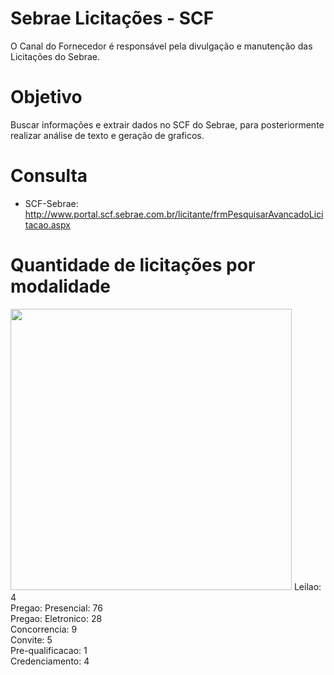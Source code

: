 # Sebrae Licitações - SCF
O Canal do Fornecedor é responsável pela divulgação e manutenção das Licitações do Sebrae.

# Objetivo
Buscar informações e extrair dados no SCF do Sebrae, para posteriormente realizar análise de texto e geração de graficos.

# Consulta
* SCF-Sebrae: http://www.portal.scf.sebrae.com.br/licitante/frmPesquisarAvancadoLicitacao.aspx



# Quantidade de licitações por modalidade

<img height="450px" src="https://github.com/jh00nbr/sebrae_licitacoes_crawler/raw/master/graficos/quantidade_licitacao_por_modalidade.png"></img>
Leilao: 4<br>
Pregao: Presencial: 76<br>
Pregao: Eletronico: 28<br>
Concorrencia: 9<br>
Convite: 5<br>
Pre-qualificacao: 1<br>
Credenciamento: 4
 

